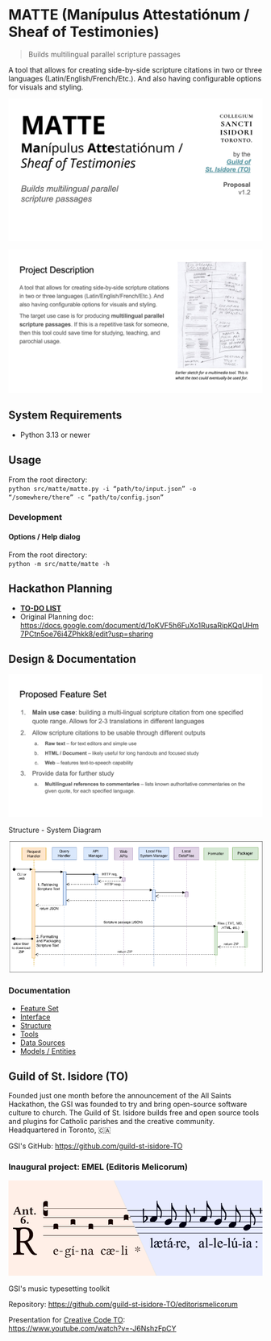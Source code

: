 # MATTE (Manípulus Attestatiónum / Sheaf of Testimonies)

> Builds multilingual parallel scripture passages

A tool that allows for creating side-by-side scripture citations in two or three languages (Latin/English/French/Etc.). And also having configurable options for visuals and styling.

![Presentation slide (1)](./design/img/presentation-1.jpg)

![Presentation slide (2)](./design/img/presentation-2.jpg)

## System Requirements

- Python 3.13 or newer

## Usage

From the root directory:  
`python src/matte/matte.py -i “path/to/input.json” -o “/somewhere/there” -c “path/to/config.json”`

### Development

#### Options / Help dialog

From the root directory:  
`python -m src/matte/matte -h`

## Hackathon Planning

- **[TO-DO LIST](./hackathon-todo.md)**
- Original Planning doc: https://docs.google.com/document/d/1oKVF5h6FuXo1RusaRipKQqUHm7PCtn5oe76i4ZPhkk8/edit?usp=sharing

## Design & Documentation

![Presentation slide (3)](./design/img/presentation-3.jpg)

Structure - System Diagram

![Sequence Diagram](./design/img/matte-sequence-diagram.drawio-1.3.png)

### Documentation

- [Feature Set](./design/feature-set.md)
- [Interface](./design/interface.md)
- [Structure](./design/structure.md)
- [Tools](./design/tools.md)
- [Data Sources](./design/data-sources.md)
- [Models / Entities](./design/entities.md)

## Guild of St. Isidore (TO)

Founded just one month before the announcement of the All Saints Hackathon, the GSI was founded to try and bring open-source software culture to church. The Guild of St. Isidore builds free and open source tools and plugins for Catholic parishes and the creative community.  
Headquartered in Toronto, 🇨🇦

GSI's GitHub:  https://github.com/guild-st-isidore-TO

### Inaugural project: EMEL (Editoris Melicorum)

![EMEL banner](./design/img/edi_melicorum_pic.png)

GSI's music typesetting toolkit

Repository: https://github.com/guild-st-isidore-TO/editorismelicorum  

Presentation for [Creative Code TO](https://creativecodetoronto.github.io/):  
https://www.youtube.com/watch?v=-J6NshzFpCY

